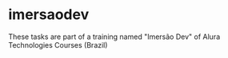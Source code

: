 # imersaodev
These tasks are part of a training named "Imersão Dev" of Alura Technologies Courses (Brazil)
